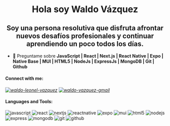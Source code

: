 <h1 align="center">Hola soy Waldo Vázquez</h1>
<h2 align="center">Soy una persona resolutiva que disfruta afrontar nuevos desafíos profesionales y continuar aprendiendo un poco todos los días.</h2>

- 💬 Preguntame sobre **JavaScript | React | Next.js | React Native | Expo | Native Base | MUI | HTML5 | NodeJs | ExpressJs | MongoDB | Git | Github**

<h4 align="left">Connect with me:</h4>
<address align="left">
<a href="https://linkedin.com/in/waldo-leonel-vazquez" target="blank"><img align="center" src="https://img.shields.io/badge/LinkedIn-0077B5?style=for-the-badge&logo=linkedin&logoColor=white" alt="waldo-leonel-vazquez"/></a>
<a href="mailto:waldovazquezdev@gmail.com"><img align="center" src="https://img.shields.io/badge/Gmail-D14836?style=for-the-badge&logo=gmail&logoColor=white" alt="waldo-vazquez-gmail"/></a>
</address>

<h4 align="left">Languages and Tools:</h4>
<div> <img src="https://img.shields.io/badge/JavaScript-323330?style=for-the-badge&logo=javascript&logoColor=F7DF1E" alt="javascript"/> <img src="https://img.shields.io/badge/React-20232A?style=for-the-badge&logo=react&logoColor=61DAFB" alt="react"/> <img src="https://img.shields.io/badge/next.js-000000?style=for-the-badge&logo=nextdotjs&logoColor=white" alt="nextjs"/> <img src="https://img.shields.io/badge/React_Native-20232A?style=for-the-badge&logo=react&logoColor=61DAFB" alt="reactnative"/> <img src="https://img.shields.io/badge/Expo-1B1F23?style=for-the-badge&logo=expo&logoColor=white" alt="expo"/> <img src="https://img.shields.io/badge/Material%20UI-007FFF?style=for-the-badge&logo=mui&logoColor=white" alt="mui"/> <img src="https://img.shields.io/badge/HTML5-E34F26?style=for-the-badge&logo=html5&logoColor=white" alt="html5"/> <img src="https://img.shields.io/badge/Node.js-339933?style=for-the-badge&logo=nodedotjs&logoColor=white" alt="nodejs"/> <img src="https://img.shields.io/badge/Express.js-000000?style=for-the-badge&logo=express&logoColor=white" alt="express"/> <img src="https://img.shields.io/badge/MongoDB-4EA94B?style=for-the-badge&logo=mongodb&logoColor=white" alt="mongodb"/> <img src="https://img.shields.io/badge/GIT-E44C30?style=for-the-badge&logo=git&logoColor=white" alt="git"/> <img src="https://img.shields.io/badge/GitHub-100000?style=for-the-badge&logo=github&logoColor=white" alt="github"/> </div>
